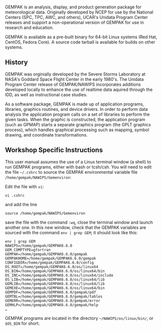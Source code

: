GEMPAK is an analysis, display, and product generation package for meteorological data. Originally developed by NCEP for use by the National Centers (SPC, TPC, AWC, and others), UCAR's Unidata Program Center releases and support a non-operational version of GEMPAK for use in research and education.

GEMPAK is available as a pre-built binary for 64-bit Linux systems (Red Hat, CentOS, Fedora Core). A source code tarball is available for builds on other systems.

## History 

GEMPAK was orginially developed by the Severe Storms Laboratory at NASA's Goddard Space Flight Center in the early 1980's. The Unidata Program Center release of GEMPAK/NAWIPS incorporates additions developed locally to enhance the use of realtime data aquired through the IDD, as well as instructional case studies.

As a software package, GEMPAK is made up of application programs, libraries, graphics routines, and device drivers. In order to perform data analysis the application program calls on a set of libraries to perform the given tasks. When the graphic is constructed, the application program (such as GPMAP) starts a separate graphics program (the GPLT graphics process), which handles graphical processing such as mapping, symbol drawing, and coordinate transformations. 

## Workshop Specific Instructions

This user manual assumes the use of a Linux terminal window (a shell) to run GEMPAK programs, either with bash or tcsh/csh.  You will need to edit the file `~/.cshrc` to source the GEMPAK environmental variable file `/home/gempak/NAWIPS/Gemenviron`:

Edit the file with  `vi`:

    vi .cshrc

and add the line

    source /home/gempak/NAWIPS/Gemenviron


save the file with the command `:wq`, close the terminal window and launch another one.  In this new window, check that the GEMPAK variables are sourced with the command `env | grep GEM`; it should look like this:
    
    env | grep GEM
    NAWIPS=/home/gempak/GEMPAK6.6.0
    GEM_COMPTYPE=gfortran
    GEMPAK=/home/gempak/GEMPAK6.6.0/gempak
    GEMPAKHOME=/home/gempak/GEMPAK6.6.0/gempak
    CONFIGDIR=/home/gempak/GEMPAK6.6.0/config
    OS_ROOT=/home/gempak/GEMPAK6.6.0/os/linux64
    OS_BIN=/home/gempak/GEMPAK6.6.0/os/linux64/bin
    OS_INC=/home/gempak/GEMPAK6.6.0/os/linux64/include
    OS_LIB=/home/gempak/GEMPAK6.6.0/os/linux64/lib
    GEMLIB=/home/gempak/GEMPAK6.6.0/os/linux64/lib
    GEMEXE=/home/gempak/GEMPAK6.6.0/os/linux64/bin
    GEMPDF=/home/gempak/GEMPAK6.6.0/gempak/pdf
    GEMTBL=/home/gempak/GEMPAK6.6.0/gempak/tables
    GEMERR=/home/gempak/GEMPAK6.6.0/gempak/error
    GEMHLP=/home/gempak/GEMPAK6.6.0/gempak/help
    … 


GEMPAK programs are located in the directory `~/NAWIPS/os/linux/bin/`, or `$OS_BIN` for short.


